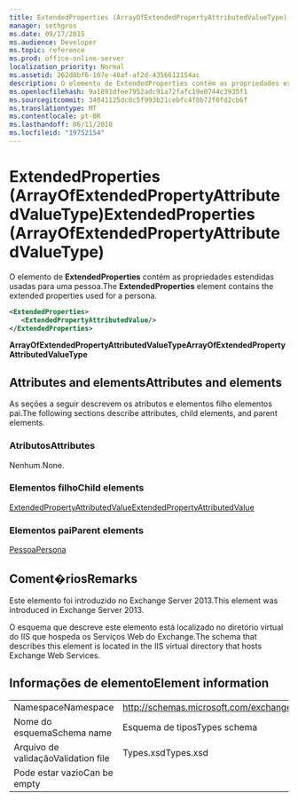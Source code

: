 ```yaml
---
title: ExtendedProperties (ArrayOfExtendedPropertyAttributedValueType)
manager: sethgros
ms.date: 09/17/2015
ms.audience: Developer
ms.topic: reference
ms.prod: office-online-server
localization_priority: Normal
ms.assetid: 262d0bf6-107e-48af-af2d-4356612154ac
description: O elemento de ExtendedProperties contém as propriedades estendidas usadas para uma pessoa.
ms.openlocfilehash: 9a1891dfee7952adc91a72fafc19e0744c3935f1
ms.sourcegitcommit: 34041125dc8c5f993b21cebfc4f8b72f0fd2cb6f
ms.translationtype: MT
ms.contentlocale: pt-BR
ms.lasthandoff: 06/11/2018
ms.locfileid: "19752154"
---
```

# <a name="extendedproperties-arrayofextendedpropertyattributedvaluetype"></a><span data-ttu-id="8b7b1-103">ExtendedProperties (ArrayOfExtendedPropertyAttributedValueType)</span><span class="sxs-lookup"><span data-stu-id="8b7b1-103">ExtendedProperties (ArrayOfExtendedPropertyAttributedValueType)</span></span>

<span data-ttu-id="8b7b1-104">O elemento de **ExtendedProperties** contém as propriedades estendidas usadas para uma pessoa.</span><span class="sxs-lookup"><span data-stu-id="8b7b1-104">The **ExtendedProperties** element contains the extended properties used for a persona.</span></span> 
  
```XML
<ExtendedProperties>
   <ExtendedPropertyAttributedValue/>
</ExtendedProperties>
```

 <span data-ttu-id="8b7b1-105">**ArrayOfExtendedPropertyAttributedValueType**</span><span class="sxs-lookup"><span data-stu-id="8b7b1-105">**ArrayOfExtendedPropertyAttributedValueType**</span></span>
## <a name="attributes-and-elements"></a><span data-ttu-id="8b7b1-106">Attributes and elements</span><span class="sxs-lookup"><span data-stu-id="8b7b1-106">Attributes and elements</span></span>

<span data-ttu-id="8b7b1-107">As seções a seguir descrevem os atributos e elementos filho elementos pai.</span><span class="sxs-lookup"><span data-stu-id="8b7b1-107">The following sections describe attributes, child elements, and parent elements.</span></span>
  
### <a name="attributes"></a><span data-ttu-id="8b7b1-108">Atributos</span><span class="sxs-lookup"><span data-stu-id="8b7b1-108">Attributes</span></span>

<span data-ttu-id="8b7b1-109">Nenhum.</span><span class="sxs-lookup"><span data-stu-id="8b7b1-109">None.</span></span>
  
### <a name="child-elements"></a><span data-ttu-id="8b7b1-110">Elementos filho</span><span class="sxs-lookup"><span data-stu-id="8b7b1-110">Child elements</span></span>

[<span data-ttu-id="8b7b1-111">ExtendedPropertyAttributedValue</span><span class="sxs-lookup"><span data-stu-id="8b7b1-111">ExtendedPropertyAttributedValue</span></span>](extendedpropertyattributedvalue.md)
  
### <a name="parent-elements"></a><span data-ttu-id="8b7b1-112">Elementos pai</span><span class="sxs-lookup"><span data-stu-id="8b7b1-112">Parent elements</span></span>

[<span data-ttu-id="8b7b1-113">Pessoa</span><span class="sxs-lookup"><span data-stu-id="8b7b1-113">Persona</span></span>](persona.md)
  
## <a name="remarks"></a><span data-ttu-id="8b7b1-114">Coment�rios</span><span class="sxs-lookup"><span data-stu-id="8b7b1-114">Remarks</span></span>

<span data-ttu-id="8b7b1-115">Este elemento foi introduzido no Exchange Server 2013.</span><span class="sxs-lookup"><span data-stu-id="8b7b1-115">This element was introduced in Exchange Server 2013.</span></span>
  
<span data-ttu-id="8b7b1-116">O esquema que descreve este elemento está localizado no diretório virtual do IIS que hospeda os Serviços Web do Exchange.</span><span class="sxs-lookup"><span data-stu-id="8b7b1-116">The schema that describes this element is located in the IIS virtual directory that hosts Exchange Web Services.</span></span>
  
## <a name="element-information"></a><span data-ttu-id="8b7b1-117">Informações de elemento</span><span class="sxs-lookup"><span data-stu-id="8b7b1-117">Element information</span></span>

|||
|:-----|:-----|
|<span data-ttu-id="8b7b1-118">Namespace</span><span class="sxs-lookup"><span data-stu-id="8b7b1-118">Namespace</span></span>  <br/> |http://schemas.microsoft.com/exchange/services/2006/types  <br/> |
|<span data-ttu-id="8b7b1-119">Nome do esquema</span><span class="sxs-lookup"><span data-stu-id="8b7b1-119">Schema name</span></span>  <br/> |<span data-ttu-id="8b7b1-120">Esquema de tipos</span><span class="sxs-lookup"><span data-stu-id="8b7b1-120">Types schema</span></span>  <br/> |
|<span data-ttu-id="8b7b1-121">Arquivo de validação</span><span class="sxs-lookup"><span data-stu-id="8b7b1-121">Validation file</span></span>  <br/> |<span data-ttu-id="8b7b1-122">Types.xsd</span><span class="sxs-lookup"><span data-stu-id="8b7b1-122">Types.xsd</span></span>  <br/> |
|<span data-ttu-id="8b7b1-123">Pode estar vazio</span><span class="sxs-lookup"><span data-stu-id="8b7b1-123">Can be empty</span></span>  <br/> ||
   


